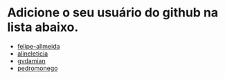 # Adicione o seu usuário do github na lista abaixo.

* [felipe-allmeida](https://github.com/felipe-allmeida)
* [alineleticia](https://github.com/alineleticia)
* [gvdamian](https://github.com/gvdamian)
* [pedromonego](https://github.com/pedromonego)

